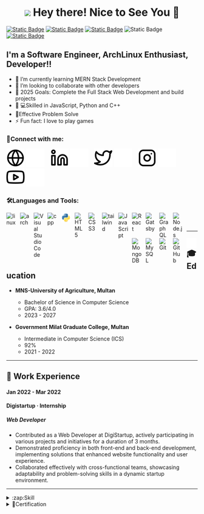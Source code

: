 <h1 align="center"> <img src="https://emojis.slackmojis.com/emojis/images/1531849430/4246/blob-sunglasses.gif?1531849430" width="36"/> Hey there! Nice to See You 👋 </h1>

[![Static Badge](https://img.shields.io/badge/LeetCode-%23ffb51e?style=for-the-badge&logo=leetcode&labelColor=black)](https://leetcode.com/ahmad9059/)
[![Static Badge](https://img.shields.io/badge/GeeksforGeeks-%232f8d46?style=for-the-badge&logo=geeksforgeeks&labelColor=white)](https://auth.geeksforgeeks.org/user/ahmadhasvau7)
[![Static Badge](https://img.shields.io/badge/HackerRank-%2332c766?style=for-the-badge&logo=hackerrank&labelColor=%231c212b)](https://www.hackerrank.com/profile/ahmadhassan9059)
![Static Badge](https://img.shields.io/badge/Portfolio-blue?style=for-the-badge&logo=circuitverse&logoColor=blue&labelColor=white)
[![Static Badge](https://img.shields.io/badge/DevPost%20Profile-%233acce6?style=for-the-badge&logo=devpost&labelColor=%23003e54)](https://devpost.com/ahmad9059)

## I'm a Software Engineer, ArchLinux Enthusiast, Developer!!

- 🌱 I’m currently learning MERN Stack Development
- 👯 I’m looking to collaborate with other developers
- 🥅 2025 Goals: Complete the Full Stack Web Development and build projects
- 🐍 💻Skilled in JavaScript, Python and C++
- 🎯Effective Problem Solve
- ⚡ Fun fact: I love to play games

### 🤝Connect with me:

[![website](./img/globe-light.svg)](http://ahmad.study#gh-light-mode-only)
[![website](./img/globe-dark.svg)](http://ahmad.study#gh-dark-mode-only)
&nbsp;&nbsp;
[![website](./img/linkedin-light.svg)](https://www.linkedin.com/in/ahmad9059/#gh-light-mode-only)
[![website](./img/linkedin-dark.svg)](https://www.linkedin.com/in/ahmad9059/#gh-dark-mode-only)
&nbsp;&nbsp;
[![website](./img/twitter-light.svg)](https://twitter.com/ahmadhassan9059#gh-light-mode-only)
[![website](./img/twitter-dark.svg)](https://twitter.com/ahmadhassan9059#gh-dark-mode-only)
&nbsp;&nbsp;
[![website](./img/instagram-light.svg)](https://www.instagram.com/ahmad_hassan9059#gh-light-mode-only)
[![website](./img/instagram-dark.svg)](https://www.instagram.com/ahmad_hassan9059#gh-dark-mode-only)
&nbsp;&nbsp;
[![website](./img/youtube-light.svg)](https://www.youtube.com/channel/UCmS3VxB8an5AW7l6BFM2wrg#gh-light-mode-only)
[![website](./img/youtube-dark.svg)](https://www.youtube.com/channel/UCmS3VxB8an5AW7l6BFM2wrg#gh-dark-mode-only)

### 🛠️Languages and Tools:

<img align="left" alt="linux" width="26px" src="https://cdn.jsdelivr.net/gh/devicons/devicon@latest/icons/linux/linux-original.svg" style="padding-right:10px;" />
<img align="left" alt="arch" width="26px" src="https://cdn.jsdelivr.net/gh/devicons/devicon@latest/icons/archlinux/archlinux-original.svg" style="padding-right:10px;" />
<img align="left" alt="Visual Studio Code" width="26px" src="https://cdn.jsdelivr.net/gh/devicons/devicon/icons/vscode/vscode-original.svg" style="padding-right:10px;" />
<img align="left" alt="cpp" width="26px" src="https://cdn.jsdelivr.net/gh/devicons/devicon@latest/icons/cplusplus/cplusplus-original.svg" style="padding-right:10px;" />
<img align="left" alt="python" width="26px" src="https://raw.githubusercontent.com/devicons/devicon/master/icons/python/python-original.svg" style="padding-right:10px;" />
<img align="left" alt="HTML5" width="26px" src="https://cdn.jsdelivr.net/gh/devicons/devicon/icons/html5/html5-original.svg" style="padding-right:10px;" />
<img align="left" alt="CSS3" width="26px" src="https://cdn.jsdelivr.net/gh/devicons/devicon/icons/css3/css3-original.svg" style="padding-right:10px;" />
<img align="left" alt="tailwind" width="33px" src="https://cdn.jsdelivr.net/gh/devicons/devicon@latest/icons/tailwindcss/tailwindcss-original.svg" style="padding-right:10px;" />
<img align="left" alt="JavaScript" width="26px" src="https://cdn.jsdelivr.net/gh/devicons/devicon/icons/javascript/javascript-original.svg" style="padding-right:10px;" />
<img align="left" alt="React" width="26px" src="https://cdn.jsdelivr.net/gh/devicons/devicon/icons/react/react-original.svg" style="padding-right:10px;" />
<img align="left" alt="Gatsby" width="26px" src="https://cdn.jsdelivr.net/gh/devicons/devicon/icons/gatsby/gatsby-original.svg" style="padding-right:10px;" />
<img align="left" alt="GraphQL" width="26px" src="https://cdn.jsdelivr.net/gh/devicons/devicon/icons/graphql/graphql-plain.svg" style="padding-right:10px;" />
<img align="left" alt="Node.js" width="26px" src="https://cdn.jsdelivr.net/gh/devicons/devicon/icons/nodejs/nodejs-original.svg" style="padding-right:10px;" />
<img align="left" alt="MongoDB" width="26px" src="https://cdn.jsdelivr.net/gh/devicons/devicon/icons/mongodb/mongodb-original.svg" style="padding-right:10px;" />
<img align="left" alt="MySQL" width="26px" src="https://cdn.jsdelivr.net/gh/devicons/devicon/icons/mysql/mysql-original.svg" style="padding-right:10px;" />
<img align="left" alt="Git" width="26px" src="https://cdn.jsdelivr.net/gh/devicons/devicon/icons/git/git-original.svg" style="padding-right:10px;" />
<img align="left" alt="GitHub" width="26px" src="https://user-images.githubusercontent.com/3369400/139447912-e0f43f33-6d9f-45f8-be46-2df5bbc91289.png" style="padding-right:10px;" />
<img align="left" alt="Terminal" width="26px" src="./img/terminal-dark.svg" />

<br />
<br />

---

## 🎓 Education

- **MNS-University of Agriculture, Multan**

  - Bachelor of Science in Computer Science
  - GPA: 3.6/4.0
  - 2023 - 2027

- **Government Milat Graduate College, Multan**
  - Intermediate in Computer Science (ICS)
  - 92%
  - 2021 - 2022

---

## 💼 Work Experience

#### Jan 2022 - Mar 2022

#### Digistartup · Internship

##### Web Developer

- Contributed as a Web Developer at DigiStartup, actively participating in various projects and initiatives for a duration of 3 months.
- Demonstrated proficiency in both front-end and back-end development, implementing solutions that enhanced website functionality and user experience.
- Collaborated effectively with cross-functional teams, showcasing adaptability and problem-solving skills in a dynamic startup environment.

---

<details>
  <summary>:zap:Skill</summary>
  
<!--START_SECTION:activity-->
- DSA (C/C++/Python/Java)
- Full Stack Web Development
- Git & GitHub
- DBMS
- Operating Systems
- Linux
- Networking
- Teamwork
- Effective Communication
- Critical Thinking
<!--END_SECTION:activity-->

</details>

<details>
  <summary>📜Certification</summary>

- [Digital Transformation with Google Cloud](https://www.coursera.org/account/accomplishments/certificate/GLWEXBQTMH7G)
- [Innovating with Google Cloud Artificial Intelligence](https://www.coursera.org/account/accomplishments/certificate/NK5FY2PWH3BB)
- [Crash Course on Python](https://www.coursera.org/account/accomplishments/certificate/KQDGM9ECXRF9)
- [Introduction to Git and GitHub](https://www.coursera.org/account/accomplishments/verify/CHETJ3H9G279)
- [AI For Everyone](https://www.coursera.org/account/accomplishments/certificate/WXYWQ2YNDYDM)
- [Problem Solving (Intermediate)](https://www.hackerrank.com/certificates/7542b0741a9d)
- [CSS (Basic) Certificate](https://www.hackerrank.com/certificates/ec9c2f21378e)
- [Communication Foundations](https://www.linkedin.com/learning/certificates/fdd28a01a154e1a3726bf0c4ed770ab9a5711ad3ff49195e405d7ee0fb48262e?lipi=urn%3Ali%3Apage%3Ad_flagship3_profile_view_base_certifications_details%3Bgx198JUTTFCq270FdB8q5A%3D%3D)
- [Solving Problems with Creative and Critical Thinking](https://coursera.org/share/3618aa2411daaeb8472285108b01d6ea)
- [Google Cloud Digital Leader Training](https://www.coursera.org/account/accomplishments/specialization/certificate/RFTCJ5KWNSMR)
- [Foundations: Data, Data, Everywhere](https://coursera.org/share/cf5eaca2e9e6ffb7485dd5e2751e37d8)
- [Introduction to Generative AI](https://www.cloudskillsboost.google/public_profiles/11b35e54-5f7a-4299-add7-3e7640244c70/badges/6106892?utm_medium=social&utm_source=linkedin&utm_campaign=ql-social-share)
- [Introduction to Large Language Models](https://www.cloudskillsboost.google/public_profiles/11b35e54-5f7a-4299-add7-3e7640244c70/badges/6106974?utm_medium=social&utm_source=linkedin&utm_campaign=ql-social-share)

</details>
